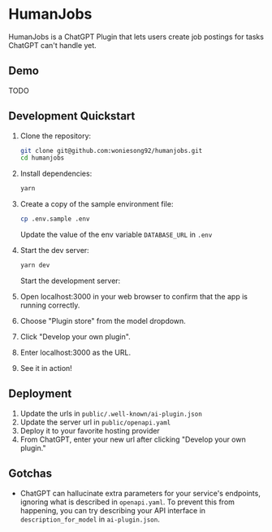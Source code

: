 # HumanJobs

HumanJobs is a ChatGPT Plugin that lets users create job postings for tasks ChatGPT can't handle yet.

## Demo

TODO

## Development Quickstart

1. Clone the repository:

   ```bash
   git clone git@github.com:woniesong92/humanjobs.git
   cd humanjobs
   ```

2. Install dependencies:

   ```bash
   yarn
   ```

3. Create a copy of the sample environment file:
   ```bash
   cp .env.sample .env
   ```
   Update the value of the env variable `DATABASE_URL` in `.env`

4. Start the dev server:
   ```bash
   yarn dev
   ```

   Start the development server:

5. Open localhost:3000 in your web browser to confirm that the app is running correctly.

6. Choose "Plugin store" from the model dropdown.

7. Click "Develop your own plugin".

8. Enter localhost:3000 as the URL.

9. See it in action!

## Deployment

1. Update the urls in `public/.well-known/ai-plugin.json`
2. Update the server url in `public/openapi.yaml`
3. Deploy it to your favorite hosting provider
4. From ChatGPT, enter your new url after clicking "Develop your own plugin."

## Gotchas

- ChatGPT can hallucinate extra parameters for your service's endpoints, ignoring what is described in `openapi.yaml`. To prevent this from happening, you can try describing your API interface in `description_for_model` in `ai-plugin.json`.